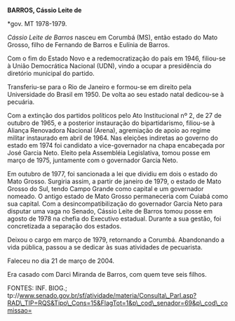 **BARROS, Cássio Leite de**

\*gov. MT 1978-1979.

*Cássio Leite de Barros* nasceu em Corumbá (MS), então estado do Mato
Grosso, filho de Fernando de Barros e Eulínia de Barros.

Com o fim do Estado Novo e a redemocratização do país em 1946, filiou-se
à União Democrática Nacional (UDN), vindo a ocupar a presidência do
diretório municipal do partido.

Transferiu-se para o Rio de Janeiro e formou-se em direito pela
Universidade do Brasil em 1950. De volta ao seu estado natal dedicou-se
à pecuária.

Com a extinção dos partidos políticos pelo Ato Institucional nº 2, de 27
de outubro de 1965, e a posterior instauração do bipartidarismo,
filiou-se à Aliança Renovadora Nacional (Arena), agremiação de apoio ao
regime militar instaurado em abril de 1964. Nas eleições indiretas ao
governo do estado em 1974 foi candidato a vice-governador na chapa
encabeçada por José Garcia Neto. Eleito pela Assembléia Legislativa,
tomou posse em março de 1975, juntamente com o governador Garcia Neto.

Em outubro de 1977, foi sancionada a lei que dividiu em dois o estado do
Mato Grosso. Surgiria assim, a partir de janeiro de 1979, o estado de
Mato Grosso do Sul, tendo Campo Grande como capital e um governador
nomeado. O antigo estado de Mato Grosso permaneceria com Cuiabá como sua
capital. Com a desincompatibilização do governador Garcia Neto para
disputar uma vaga no Senado, Cássio Leite de Barros tomou posse em
agosto de 1978 na chefia do Executivo estadual. Durante a sua gestão,
foi concretizada a separação dos estados.

Deixou o cargo em março de 1979, retornando a Corumbá. Abandonando a
vida pública, passou a se dedicar às suas atividades de pecuarista.

Faleceu no dia 21 de março de 2004.

Era casado com Darci Miranda de Barros, com quem teve seis filhos.

FONTES: INF. BIOG.;
tp://www.senado.gov.br/sf/atividade/materia/Consulta\_Parl.asp?RAD\_TIP=RQS&Tipo\_Cons=15&FlagTot=1&p\_cod\_senador=69&p\_cod\_comissao=

 
